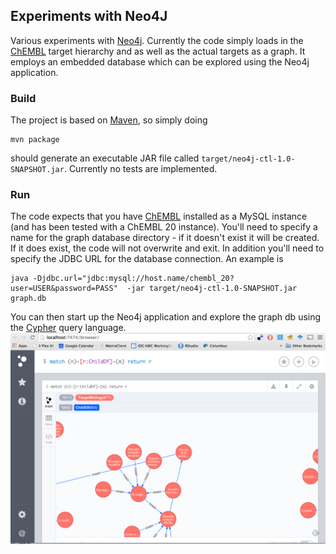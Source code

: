 ## Experiments with Neo4J

Various experiments with [Neo4j](http://neo4j.com/). Currently the code simply loads in the [ChEMBL](https://www.ebi.ac.uk/chembl/)
target hierarchy and as well as the actual targets as a graph. It employs an embedded database which can be explored using the
Neo4j application.

### Build

The project is based on [Maven](https://maven.apache.org/), so simply doing
```
mvn package
```
should generate an executable JAR file called `target/neo4j-ctl-1.0-SNAPSHOT.jar`. Currently no tests are implemented.

### Run

The code expects that you have [ChEMBL](https://www.ebi.ac.uk/chembl/) installed as a MySQL instance (and has been tested
with a ChEMBL 20 instance). You'll need to specify
a name for the graph database directory - if it doesn't exist it will be created. If it does exist, the code will not
overwrite and exit. In addition you'll need to specify the JDBC URL for the database connection. An example is
```
java -Djdbc.url="jdbc:mysql://host.name/chembl_20?user=USER&password=PASS"  -jar target/neo4j-ctl-1.0-SNAPSHOT.jar graph.db
```

You can then start up the Neo4j application and explore the graph db using the [Cypher](http://neo4j.com/developer/cypher-query-language/)
query language.
![CypherQuery](imgs/img1.png)